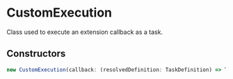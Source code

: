 # CustomExecution

Class used to execute an extension callback as a task.

## Constructors

```typescript
new CustomExecution(callback: (resolvedDefinition: TaskDefinition) => Thenable<Pseudoterminal>): CustomExecution
```

